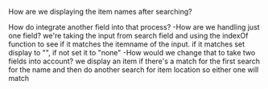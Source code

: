 How are we displaying the item names after searching?

How do integrate another field into that process?
  -How are we handling just one field?
    we're taking the input from search field and using the indexOf function to see if it matches the itemname of the input.
    if it matches set display to "", if not set it to "none"
  -How would we change that to take two fields into account?
    we display an item if there's a match for the first search for the name and then do another search for item location so either one will match
